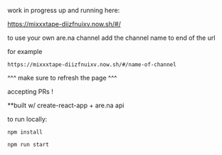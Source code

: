 work in progress up and running here:

https://mixxxtape-diizfnuixv.now.sh/#/

to use your own are.na channel add the channel name to end of the url

for example

```https://mixxxtape-diizfnuixv.now.sh/#/name-of-channel```

^^^ make sure to refresh the page ^^^



accepting PRs !

**built w/ create-react-app + are.na api

to run locally:

```npm install```

```npm run start```

